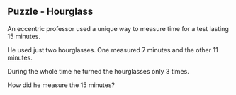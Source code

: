 ## Puzzle - Hourglass

An eccentric professor used a unique way to measure time for a test lasting 15 minutes.

He used just two hourglasses. One measured 7 minutes and the other 11 minutes.

During the whole time he turned the hourglasses only 3 times.

How did he measure the 15 minutes?